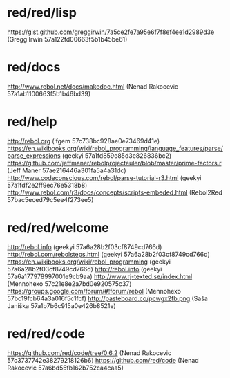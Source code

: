 # red/red/lisp
https://gist.github.com/greggirwin/7a5ce2fe7a95e6f7f8ef4ee1d2989d3e (Gregg Irwin 57a122fd00663f5b1b45be61)
# red/docs
http://www.rebol.net/docs/makedoc.html (Nenad Rakocevic 57a1ab1100663f5b1b46bd39)
# red/help
http://rebol.org (ifgem 57c738bc928ae0e73469d41e)
https://en.wikibooks.org/wiki/rebol_programming/language_features/parse/parse_expressions (geekyi 57a1fd859e85d3e826836bc2)
https://github.com/jeffmaner/rebolprojecteuler/blob/master/prime-factors.r (Jeff Maner 57ae216446a301fa5a4a31dc)
http://www.codeconscious.com/rebol/parse-tutorial-r3.html (geekyi 57a1fdf2e2ff9ec76e5318b8)
http://www.rebol.com/r3/docs/concepts/scripts-embeded.html (Rebol2Red 57bac5eced79c5ee4f273ee5)
# red/red/welcome
http://rebol.info (geekyi 57a6a28b2f03cf8749cd766d)
http://rebol.com/rebolsteps.html (geekyi 57a6a28b2f03cf8749cd766d)
https://en.wikibooks.org/wiki/rebol_programming (geekyi 57a6a28b2f03cf8749cd766d)
http://rebol.info (geekyi 57a6a177978997001e9cb9aa)
http://www.rj-texted.se/index.html (Mennohexo 57c21e8e2a7bd0e920575c37)
https://groups.google.com/forum/#!forum/rebol (Mennohexo 57bc19fcb64a3a016f5c1fcf)
http://pasteboard.co/pcwgx2fb.png (Saša Janiška 57a1b7b6c915a0e426b8521e)
# red/red/code
https://github.com/red/code/tree/0.6.2 (Nenad Rakocevic 57c3737742e38279218126b6)
https://github.com/red/code (Nenad Rakocevic 57a6bd55fb162b752ca4caa5)

